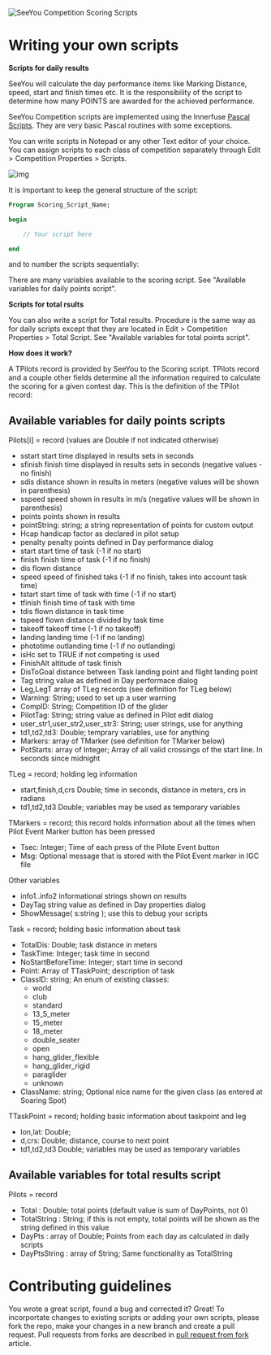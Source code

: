 ![SeeYou Competition Scoring Scripts](http://www.naviter.com/scoring_scripts_github.png)

# Writing your own scripts

**Scripts for daily results**

SeeYou will calculate the day performance items like Marking Distance, speed, start and finish times etc.  It is the responsibility of the script to determine how many POINTS are awarded for the achieved  performance. 

SeeYou Competition scripts are implemented using the Innerfuse [Pascal Scripts](http://www.carlo-kok.com). They are very basic Pascal routines with some exceptions. 

You can write scripts in Notepad or any other Text  editor of your choice. You can assign scripts to each class of competition separately through Edit > Competition Properties > Scripts. 

![img](https://d33v4339jhl8k0.cloudfront.net/docs/assets/5a1c4392042863319924c769/images/5cf8efcc2c7d3a3837133075/file-TKhMl28z6o.png)

It is important to keep the general structure of the script: 

```pascal
Program Scoring_Script_Name;

begin

	// Your script here

end
```

and to number the scripts sequentially:

There are many variables available to the scoring script. See "Available variables for daily points script".

**Scripts for total rsults**

You can also write a script for Total results. Procedure is the same way as for daily scripts except that they are located in Edit > Competition Properties > Total Script. See "Available variables for total points script".

**How does it work?**

A TPilots record is provided by SeeYou to the Scoring script. TPilots record and a couple other fields determine all the information required to calculate the scoring for a given contest day. This is the definition of the TPilot record: 

## Available variables for daily points scripts

Pilots[i] = record (values are Double if not indicated otherwise)

- sstart start time displayed in results sets in seconds
- sfinish finish time displayed in results sets in seconds (negative values - no finish) 
- sdis distance shown in results in meters (negative values will be shown in parenthesis)
- sspeed speed shown in results in m/s (negative values will be shown in parenthesis)
- points points shown in results
- pointString: string; a string representation of points for custom output
- Hcap handicap factor as declared in pilot setup
- penalty penalty points defined in Day performance dialog
- start start time of task (-1 if no start)
- finish finish time of task (-1 if no finish)
- dis flown distance
- speed speed of finished taks (-1 if no finish, takes into account task time)
- tstart start time of task with time (-1 if no start)
- tfinish finish time of task with time
- tdis flown distance in task time
- tspeed flown distance divided by task time
- takeoff takeoff time (-1 if no takeoff)
- landing landing time (-1 if no landing)
- phototime outlanding time (-1 if no outlanding)
- isHc set to TRUE if not competing is used
- FinishAlt altitude of task finish
- DisToGoal distance between Task landing point and flight landing point
- Tag string value as defined in Day performace dialog
- Leg,LegT array of TLeg records (see definition for TLeg below)
- Warning: String; used to set up a user warning
- CompID: String; Competition ID of the glider
- PilotTag: String; string value as defined in Pilot edit dialog
- user_str1,user_str2,user_str3: String; user strings, use for anything
- td1,td2,td3: Double; temprary variables, use for anything
- Markers: array of TMarker (see definition for TMarker below)
- PotStarts: array of Integer; Array of all valid crossings of the start line. In seconds since midnight

TLeg = record; holding leg information

- start,finish,d,crs Double; time in seconds, distance in meters, crs in radians
- td1,td2,td3 Double; variables may be used as temporary variables  

TMarkers = record; this record holds information about all the times when Pilot Event Marker button has been pressed

- Tsec: Integer; Time of each press of the Pilote Event button
- Msg: Optional message that is stored with the Pilot Event marker in IGC file

Other variables

- info1..info2 informational strings shown on results
- DayTag string value as defined in Day properties dialog
- ShowMessage( s:string ); use this to debug your scripts 

Task = record; holding basic information about task

- TotalDis: Double; task distance in meters
- TaskTime: Integer; task time in second  
- NoStartBeforeTime: Integer; start time in second
- Point: Array of TTaskPoint; description of task
- ClassID: string; An enum of existing classes:
  - world
  - club
  - standard
  - 13_5_meter
  - 15_meter
  - 18_meter
  - double_seater
  - open
  - hang_glider_flexible
  - hang_glider_rigid
  - paraglider
  - unknown
- ClassName: string; Optional nice name for the given class (as entered at Soaring Spot)

TTaskPoint = record; holding basic information about taskpoint and leg

- lon,lat: Double; 
- d,crs: Double; distance, course to next point
- td1,td2,td3 Double; variables may be used as temporary variables

## Available variables for total results script

Pilots = record

- Total : Double; total points (default value is sum of DayPoints, not 0)
- TotalString : String; if this is not empty, total points will be shown as the string defined in this value 
- DayPts : array of Double; Points from each day as calculated in daily scripts
- DayPtsString : array of String; Same functionality as TotalString

# Contributing guidelines

You wrote a great script, found a bug and corrected it? Great! To incorportate changes to existing scripts or adding your own scripts, please fork the repo, make your changes in a new branch and create a pull request. Pull requests from forks are described in [pull request from fork](https://help.github.com/en/articles/creating-a-pull-request-from-a-fork) article.
